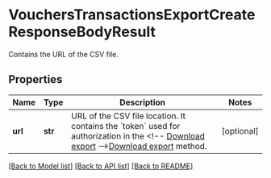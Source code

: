 # VouchersTransactionsExportCreateResponseBodyResult

Contains the URL of the CSV file.

## Properties

Name | Type | Description | Notes
------------ | ------------- | ------------- | -------------
**url** | **str** | URL of the CSV file location. It contains the &#x60;token&#x60; used for authorization in the &lt;!-- [Download export](OpenAPI.json/paths/~1exports~1{export_Id}/get) --&gt;[Download export](ref:download-export) method. | [optional] 

[[Back to Model list]](../README.md#documentation-for-models) [[Back to API list]](../README.md#documentation-for-api-endpoints) [[Back to README]](../README.md)


